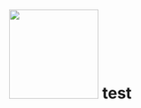 <p align=center>
<h1 align="center">
<a href="https://google.com"><img src="https://cdn.discordapp.com/attachments/1075496191913099344/1075496192164773888/sakuya.gif" width="160"></a>
test
  
<br>

</p>
